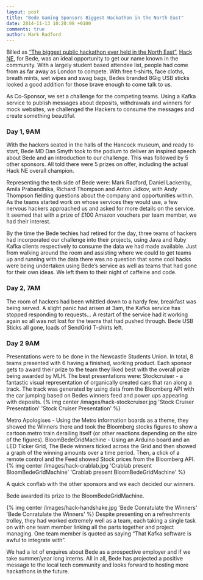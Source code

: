 ```yaml
---
layout: post
title: "Bede Gaming Sponsors Biggest Hackathon in the North East"
date: 2014-11-13 10:20:08 +0100
comments: true
author: Mark Radford
---
```


Billed as [“The biggest public hackathon ever held in the North East”](http://http://www.chroniclelive.co.uk/news/local-news/newcastle-set-north-easts-biggest-8052017), [Hack NE](http://hackne.com), for Bede, was an ideal opportunity to get our name known in the community.  With a largely student based attendee list, people had come from as far away as London to compete.
With free t-shirts, face cloths, breath mints, wet wipes and swag bags, Bedes branded 8Gig USB sticks looked a good addition for those brave enough to come talk to us.

<!-- more -->

As Co-Sponsor, we set a challenge for the competing teams.
Using a Kafka service to publish messages about deposits, withdrawals and winners for mock websites, we challenged the Hackers to consume the messages and create something beautiful.

### Day 1, 9AM
With the hackers seated in the halls of the Hancock museum, and ready to start, Bede MD Dan Smyth took to the podium to deliver an inspired speech about Bede and an introduction to our challenge. This was followed by 5 other sponsors. All told there were 5 prizes on offer, including the actual Hack NE overall champion.

Representing the tech side of Bede were: Mark Radford, Daniel Lackenby, Amila Prabandhika, Richard Thompson and Anton Jidkov, with Andy Thompson fielding questions about the company and opportunities within.
As the teams started work on whose services they would use, a few nervous hackers approached us and asked for more details on the service. It seemed that with a prize of £100 Amazon vouchers per team member, we had their interest.

By the time the Bede techies had retired for the day, three teams of hackers had incorporated our challenge into their projects, using Java and Ruby Kafka clients respectively to consume the data we had made available. Just from walking around the room and assisting where we could to get teams up and running with the data there was no question that some cool hacks were being undertaken using Bede’s service as well as teams that had gone for their own ideas. We left them to their night of caffeine and code.

### Day 2, 7AM
The room of hackers had been whittled down to a hardy few, breakfast was being served.
A slight panic had arisen at 3am, the Kafka service has stopped responding to requests…
A restart of the service had it working again so all was not lost for the teams that had pushed through.
Bede USB Sticks all gone, loads of SendGrid T-shirts left.

### Day 2 9AM
Presentations were to be done in the Newcastle Students Union.
In total, 8 teams presented with 6 having a finished, working product.
Each sponsor gets to award their prize to the team they liked best with the overall prize being awarded by MLH.
The best presentations were:
Stockcruiser - a fantastic visual representation of organically created cars that ran along a track. The track was generated by using data from the Bloomberg API with the car jumping based on Bedes winners feed and power ups appearing with deposits.
{% img center /images/hack-stockcruiser.jpg 'Stock Cruiser Presentation' 'Stock Cruiser Presentation' %}

Metro Apologises - Using the Metro information boards as a theme, they showed the Winners there and took the Bloomberg stocks figures to show a cartoon metro train derailing itself (or other reactions depending on the size of the figures).
BloomBedeGridMachine - Using an Arduino board and an LED Ticker Grid, The Bede winners ticked across the Grid and then showed a graph of the winning amounts over a time period. Then, a click of a remote control and the Feed showed Stock prices from the Bloomberg API.
{% img center /images/hack-crablab.jpg 'Crablab present BloomBedeGridMachine' 'Crablab present BloomBedeGridMachine' %}

A quick conflab with the other sponsors and we each decided our winners.

Bede awarded its prize to the BloomBedeGridMachine.

{% img center /images/hack-handshake.jpg 'Bede Conratulate the Winners' 'Bede Conratulate the Winners' %}
Despite presenting on a refreshments trolley, they had worked extremely well as a team, each taking a single task on with one team member linking all the parts together and project managing.
One team member is quoted as saying “That Kafka software is awful to integrate with”.

We had a lot of enquires about Bede as a prospective employer and if we take summer/year long interns. All in all, Bede has projected a positive message to the local tech community and looks forward to hosting more hackathons in the future.
